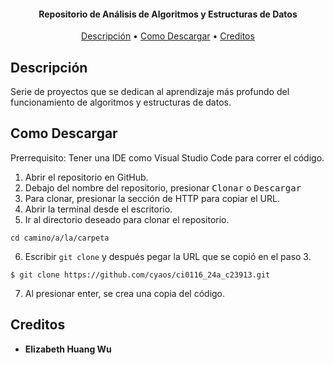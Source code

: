 <h4 align="center">Repositorio de Análisis de Algoritmos y Estructuras de Datos</h4>


<p align="center">
 <a href="#Descripción">Descripción</a> •
 <a href="#Como-Descargar">Como Descargar</a> •
 <a href="#Creditos">Creditos</a>
</p>


## Descripción
Serie de proyectos que se dedican al aprendizaje más profundo del funcionamiento de algoritmos y estructuras de datos.


## Como Descargar
Prerrequisito: Tener una IDE como Visual Studio Code para correr el código.


1. Abrir el repositorio en GitHub.
2. Debajo del nombre del repositorio, presionar <kbd>Clonar</kbd> o <kbd>Descargar</kbd>
3. Para clonar, presionar la sección de HTTP para copiar el URL.
4. Abrir la terminal desde el escritorio.
5. Ir al directorio deseado para clonar el repositorio.
```
cd camino/a/la/carpeta
```
6. Escribir `git clone` y después pegar la URL que se copió en el paso 3.
```
$ git clone https://github.com/cyaos/ci0116_24a_c23913.git
```
7. Al presionar enter, se crea una copia del código.


## Creditos


* **Elizabeth Huang Wu**